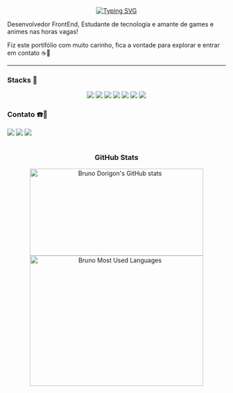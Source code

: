 <div align="center">

[![Typing SVG](https://readme-typing-svg.demolab.com?font=Fira+Code&weight=500&size=26&pause=1000&color=7CD5FF&width=435&lines=Ol%C3%A1!+eu+sou+Bruno+Dorigon+%F0%9F%91%8B)](https://git.io/typing-svg)

</div>

<p>Desenvolvedor FrontEnd, Estudante de tecnologia e amante de games e animes nas horas vagas!

Fiz este portifólio com muito carinho, fica a vontade para explorar e entrar em contato ☕🙂

</p>

---

### Stacks 🚀

<div align="center">

  <p style="max-width: 600px;">
  
  <img src="https://img.shields.io/badge/React-20232A?style=for-the-badge&logo=react&logoColor=61DAFB">
  <img src="https://img.shields.io/badge/TypeScript-007ACC?style=for-the-badge&logo=typescript&logoColor=white">
  <img src="https://img.shields.io/badge/JavaScript-F7DF1E?style=for-the-badge&logo=javascript&logoColor=black">
  <img src="https://img.shields.io/badge/Tailwind_CSS-38B2AC?style=for-the-badge&logo=tailwind-css&logoColor=white">
  <img src="https://img.shields.io/badge/Node.js-43853D?style=for-the-badge&logo=node.js&logoColor=white">
  <img src="https://img.shields.io/badge/React_Router-CA4245?style=for-the-badge&logo=react-router&logoColor=white">
  <img src="https://img.shields.io/badge/GIT-E44C30?style=for-the-badge&logo=git&logoColor=white">
  
  </p>

</div>

### Contato ☎️📧

<div style="display: flex; gap: 4px">
  <a href="https://www.linkedin.com/in/bruno-santos-dorigon-63b54a219/">
    <img src="https://img.shields.io/badge/LinkedIn-0077B5?style=for-the-badge&logo=linkedin&logoColor=white">
  </a>
  
  <a href="mailto:bdorigon@gmail.com">
    <img src="https://img.shields.io/badge/Gmail-D14836?style=for-the-badge&logo=gmail&logoColor=white">
  </a>

  <a href="https://wa.me/5519998309308">
    <img src="https://img.shields.io/badge/WhatsApp-25D366?style=for-the-badge&logo=whatsapp&logoColor=white">
  </a>
</div>
<br />

<h3 align="center">GitHub Stats</h3>

<div align="center">

  <img src="https://github-readme-stats.vercel.app/api?username=DorigonBruno&show_icons=true&theme=dracula" width="400"  height="200" alt="Bruno Dorigon's GitHub stats">

  <br>

  <img src="https://github-readme-stats.vercel.app/api/top-langs/?username=DorigonBruno&show_icons=true&theme=dracula" width="400"  height="300" alt="Bruno Most Used Languages">

</div>